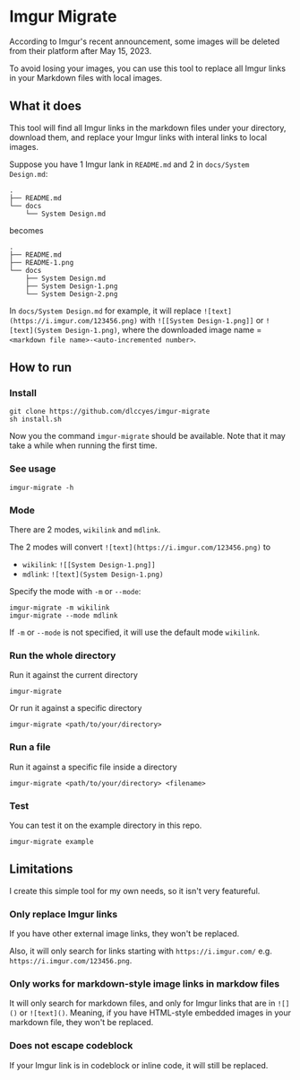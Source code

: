# Imgur Migrate

According to Imgur's recent announcement, some images will be deleted from their platform after May 15, 2023. 

To avoid losing your images, you can use this tool to replace all Imgur links in your Markdown files with local images.

## What it does

This tool will find all Imgur links in the markdown files under your directory, download them, and replace your Imgur links with interal links to local images.

Suppose you have 1 Imgur lank in `README.md` and 2 in `docs/System Design.md`:

```
.
├── README.md
└── docs
    └── System Design.md
```

becomes

```
.
├── README.md
├── README-1.png
└── docs
    ├── System Design.md
    ├── System Design-1.png
    └── System Design-2.png
```

In `docs/System Design.md` for example, it will replace `![text](https://i.imgur.com/123456.png)` with `![[System Design-1.png]]` or `![text](System Design-1.png)`, where the downloaded image name = `<markdown file name>-<auto-incremented number>`.

## How to run

### Install

```
git clone https://github.com/dlccyes/imgur-migrate
sh install.sh
```

Now you the command `imgur-migrate` should be available. Note that it may take a while when running the first time.

### See usage 

```
imgur-migrate -h
```

### Mode

There are 2 modes, `wikilink` and `mdlink`.

The 2 modes will convert `![text](https://i.imgur.com/123456.png)` to 

- `wikilink`: `![[System Design-1.png]]`
- `mdlink`: `![text](System Design-1.png)`

Specify the mode with `-m` or `--mode`:

```
imgur-migrate -m wikilink
imgur-migrate --mode mdlink
```

If `-m` or `--mode` is not specified, it will use the default mode `wikilink`.

### Run the whole directory

Run it against the current directory

```
imgur-migrate
```

Or run it against a specific directory

```
imgur-migrate <path/to/your/directory>
```

### Run a file

Run it against a specific file inside a directory

```
imgur-migrate <path/to/your/directory> <filename>
```

### Test

You can test it on the example directory in this repo.

```
imgur-migrate example
```

## Limitations

I create this simple tool for my own needs, so it isn't very featureful.

### Only replace Imgur links

If you have other external image links, they won't be replaced.

Also, it will only search for links starting with `https://i.imgur.com/` e.g. `https://i.imgur.com/123456.png`.

### Only works for markdown-style image links in markdow files

It will only search for markdown files, and only for Imgur links that are in `![]()` or `![text]()`. Meaning, if you have HTML-style embedded images in your markdown file, they won't be replaced.

### Does not escape codeblock

If your Imgur link is in codeblock or inline code, it will still be replaced.
